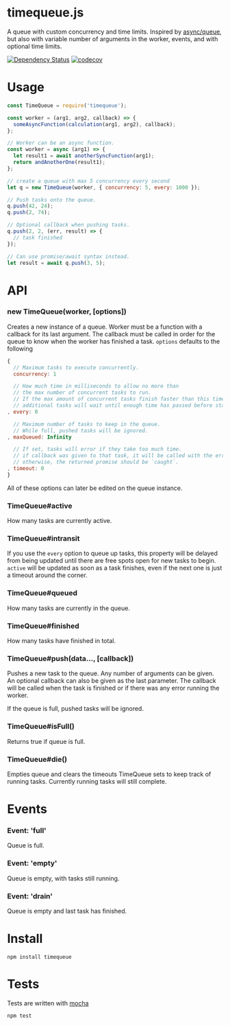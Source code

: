 # timequeue.js

A queue with custom concurrency and time limits. Inspired by [async/queue](https://caolan.github.io/async/v3/docs.html#queue), but also with variable number of arguments in the worker, events, and with optional time limits.

[![Dependency Status](https://david-dm.org/fent/timequeue.js.svg)](https://david-dm.org/fent/timequeue.js)
[![codecov](https://codecov.io/gh/fent/timequeue.js/branch/master/graph/badge.svg)](https://codecov.io/gh/fent/timequeue.js)

# Usage

```js
const TimeQueue = require('timequeue');

const worker = (arg1, arg2, callback) => {
  someAsyncFunction(calculation(arg1, arg2), callback);
};

// Worker can be an async function.
const worker = async (arg1) => {
  let result1 = await anotherSyncFunction(arg1);
  return andAnotherOne(result1);
};

// create a queue with max 5 concurrency every second
let q = new TimeQueue(worker, { concurrency: 5, every: 1000 });

// Push tasks onto the queue.
q.push(42, 24);
q.push(2, 74);

// Optional callback when pushing tasks.
q.push(2, 2, (err, result) => {
  // task finished
});

// Can use promise/await syntax instead.
let result = await q.push(3, 5);
```


# API
### new TimeQueue(worker, [options])
Creates a new instance of a queue. Worker must be a function with a callback for its last argument. The callback must be called in order for the queue to know when the worker has finished a task. `options` defaults to the following

```js
{
  // Maximum tasks to execute concurrently.
  concurrency: 1

  // How much time in milliseconds to allow no more than
  // the max number of concurrent tasks to run.
  // If the max amount of concurrent tasks finish faster than this time limit,
  // additional tasks will wait until enough time has passed before starting.
, every: 0

  // Maximum number of tasks to keep in the queue.
  // While full, pushed tasks will be ignored.
, maxQueued: Infinity

  // If set, tasks will error if they take too much time.
  // if callback was given to that task, it will be called with the error,
  // otherwise, the returned promise should be `caught`.
, timeout: 0
}
```

All of these options can later be edited on the queue instance.

### TimeQueue#active

How many tasks are currently active.

### TimeQueue#intransit

If you use the `every` option to queue up tasks, this property will be delayed from being updated until there are free spots open for new tasks to begin. `active` will be updated as soon as a task finishes, even if the next one is just a timeout around the corner.

### TimeQueue#queued

How many tasks are currently in the queue.

### TimeQueue#finished

How many tasks have finished in total.

### TimeQueue#push(data..., [callback])
Pushes a new task to the queue. Any number of arguments can be given. An optional callback can also be given as the last parameter. The callback will be called when the task is finished or if there was any error running the worker.

If the queue is full, pushed tasks will be ignored.

### TimeQueue#isFull()
Returns true if queue is full.

### TimeQueue#die()
Empties queue and clears the timeouts TimeQueue sets to keep track of running tasks. Currently running tasks will still complete.

# Events

### Event: 'full'

Queue is full.

### Event: 'empty'

Queue is empty, with tasks still running.

### Event: 'drain'

Queue is empty and last task has finished.


# Install

    npm install timequeue


# Tests
Tests are written with [mocha](https://mochajs.org)

```bash
npm test
```
